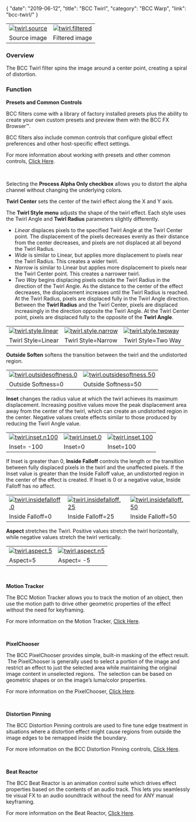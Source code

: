 {
"date": "2019-06-12",
"title": "BCC Twirl",
"category": "BCC Warp",
"link": "bcc-twirl/"
}

 

|  |  |
| --- | --- |
| [![twirl.source](https://borisfx-com-res.cloudinary.com/image/upload//documentation/continuum/uploads/2013/07/twirl.source.jpg)](https://borisfx-com-res.cloudinary.com/image/upload//documentation/continuum/uploads/2013/07/twirl.source.jpg) | [![twirl.filtered](https://borisfx-com-res.cloudinary.com/image/upload//documentation/continuum/uploads/2013/07/twirl.filtered.jpg)](https://borisfx-com-res.cloudinary.com/image/upload//documentation/continuum/uploads/2013/07/twirl.filtered.jpg) |
| Source image | Filtered image |


### Overview


The BCC Twirl filter spins the image around a center point, creating a spiral of distortion.


### Function


**Presets and Common Controls**


BCC filters come with a library of factory installed presets plus the ability to create your own custom presets and preview them with the BCC FX Browser™.


BCC filters also include common controls that configure global effect preferences and other host-specific effect settings.


For more information about working with presets and other common controls, [Click Here](/documentation/continuum/bcc-common-controls/).

 


Selecting the **Process Alpha Only checkbox** allows you to distort the alpha channel without changing the underlying colors.


**Twirl Center** sets the center of the twirl effect along the X and Y axis.


The **Twirl Style menu** adjusts the shape of the twirl effect. Each style uses the Twirl Angle and **Twirl Radius** parameters slightly differently.


* *Linear* displaces pixels to the specified Twirl Angle at the Twirl Center point. The displacement of the pixels decreases evenly as their distance from the center decreases, and pixels are not displaced at all beyond the Twirl Radius.
* *Wide* is similar to Linear, but applies more displacement to pixels near the Twirl Radius. This creates a wider twirl.
* *Narrow* is similar to Linear but applies more displacement to pixels near the Twirl Center point. This creates a narrower twirl.
* *Two Way* begins displacing pixels outside the Twirl Radius in the direction of the Twirl Angle. As the distance to the center of the effect decreases, the displacement increases until the Twirl Radius is reached. At the Twirl Radius, pixels are displaced fully in the Twirl Angle direction. Between the **Twirl Radius** and the Twirl Center, pixels are displaced increasingly in the direction opposite the Twirl Angle. At the Twirl Center point, pixels are displaced fully to the opposite of the **Twirl Angle**.




|  |  |  |
| --- | --- | --- |
| [![twirl.style.linear](https://borisfx-com-res.cloudinary.com/image/upload//documentation/continuum/uploads/2013/07/twirl.style_.linear.jpg)](https://borisfx-com-res.cloudinary.com/image/upload//documentation/continuum/uploads/2013/07/twirl.style_.linear.jpg) | [![twirl.style.narrow](https://borisfx-com-res.cloudinary.com/image/upload//documentation/continuum/uploads/2013/07/twirl.style_.narrow.jpg)](https://borisfx-com-res.cloudinary.com/image/upload//documentation/continuum/uploads/2013/07/twirl.style_.narrow.jpg) | [![twirl.style.twoway](https://borisfx-com-res.cloudinary.com/image/upload//documentation/continuum/uploads/2013/07/twirl.style_.twoway.jpg)](https://borisfx-com-res.cloudinary.com/image/upload//documentation/continuum/uploads/2013/07/twirl.style_.twoway.jpg) |
| Twirl Style=Linear | Twirl Style=Narrow | Twirl Style=Two Way |


**Outside Soften** softens the transition between the twirl and the undistorted region.




|  |  |
| --- | --- |
| [![twirl.outsidesoftness.0](https://borisfx-com-res.cloudinary.com/image/upload//documentation/continuum/uploads/2013/07/twirl.outsidesoftness.0.jpg)](https://borisfx-com-res.cloudinary.com/image/upload//documentation/continuum/uploads/2013/07/twirl.outsidesoftness.0.jpg) | [![twirl.outsidesoftness.50](https://borisfx-com-res.cloudinary.com/image/upload//documentation/continuum/uploads/2013/07/twirl.outsidesoftness.50.jpg)](https://borisfx-com-res.cloudinary.com/image/upload//documentation/continuum/uploads/2013/07/twirl.outsidesoftness.50.jpg) |
| Outside Softness=0 | Outside Softness=50 |


**Inset** changes the radius value at which the twirl achieves its maximum displacement. Increasing positive values move the peak displacement area away from the center of the twirl, which can create an undistorted region in the center. Negative values create effects similar to those produced by reducing the Twirl Angle value.




|  |  |  |
| --- | --- | --- |
| [![twirl.inset.n100](https://borisfx-com-res.cloudinary.com/image/upload//documentation/continuum/uploads/2013/07/twirl.inset_.n100.jpg)](https://borisfx-com-res.cloudinary.com/image/upload//documentation/continuum/uploads/2013/07/twirl.inset_.n100.jpg) | [![twirl.inset.0](https://borisfx-com-res.cloudinary.com/image/upload//documentation/continuum/uploads/2013/07/twirl.inset_.0.jpg)](https://borisfx-com-res.cloudinary.com/image/upload//documentation/continuum/uploads/2013/07/twirl.inset_.0.jpg) | [![twirl.inset.100](https://borisfx-com-res.cloudinary.com/image/upload//documentation/continuum/uploads/2013/07/twirl.inset_.100.jpg)](https://borisfx-com-res.cloudinary.com/image/upload//documentation/continuum/uploads/2013/07/twirl.inset_.100.jpg) |
| Inset= -100 | Inset=0 | Inset=100 |


If Inset is greater than 0, **Inside Falloff** controls the length or the transition between fully displaced pixels in the twirl and the unaffected pixels. If the Inset value is greater than the Inside Falloff value, an undistorted region in the center of the effect is created. If Inset is 0 or a negative value, Inside Falloff has no affect.




|  |  |  |
| --- | --- | --- |
| [![twirl.insidefalloff.0](https://borisfx-com-res.cloudinary.com/image/upload//documentation/continuum/uploads/2013/07/twirl.insidefalloff.0.jpg)](https://borisfx-com-res.cloudinary.com/image/upload//documentation/continuum/uploads/2013/07/twirl.insidefalloff.0.jpg) | [![twirl.insidefalloff.25](https://borisfx-com-res.cloudinary.com/image/upload//documentation/continuum/uploads/2013/07/twirl.insidefalloff.25.jpg)](https://borisfx-com-res.cloudinary.com/image/upload//documentation/continuum/uploads/2013/07/twirl.insidefalloff.25.jpg) | [![twirl.insidefalloff.50](https://borisfx-com-res.cloudinary.com/image/upload//documentation/continuum/uploads/2013/07/twirl.insidefalloff.50.jpg)](https://borisfx-com-res.cloudinary.com/image/upload//documentation/continuum/uploads/2013/07/twirl.insidefalloff.50.jpg) |
| Inside Falloff=0 | Inside Falloff=25 | Inside Falloff=50 |


**Aspect** stretches the Twirl. Positive values stretch the twirl horizontally, while negative values stretch the twirl vertically.




|  |  |
| --- | --- |
| [![twirl.aspect.5](https://borisfx-com-res.cloudinary.com/image/upload//documentation/continuum/uploads/2013/07/twirl.aspect.5.jpg)](https://borisfx-com-res.cloudinary.com/image/upload//documentation/continuum/uploads/2013/07/twirl.aspect.5.jpg) | [![twirl.aspect.n5](https://borisfx-com-res.cloudinary.com/image/upload//documentation/continuum/uploads/2013/07/twirl.aspect.n5.jpg)](https://borisfx-com-res.cloudinary.com/image/upload//documentation/continuum/uploads/2013/07/twirl.aspect.n5.jpg) |
| Aspect=5 | Aspect= -5 |


 


**Motion Tracker**


The BCC Motion Tracker allows you to track the motion of an object, then use the motion path to drive other geometric properties of the effect without the need for keyframing.


For more information on the Motion Tracker, [Click Here](/documentation/continuum/bcc-motion-tracker/).

 


**PixelChooser**


The BCC PixelChooser provides simple, built-in masking of the effect result.  The PixelChooser is generally used to select a portion of the image and restrict an effect to just the selected area while maintaining the original image content in unselected regions.  The selection can be based on geometric shapes or on the image’s luma/color properties.


For more information on the PixelChooser, [Click Here](/documentation/continuum/bcc-pixel-chooser/).

 


**Distortion Pinning**


The BCC Distortion Pinning controls are used to fine tune edge treatment in situations where a distortion effect might cause regions from outside the image edges to be remapped inside the boundary.


For more information on the BCC Distortion Pinning controls, [Click Here](/documentation/continuum/bcc-pinning-controls/).

 


**Beat Reactor**


The BCC Beat Reactor is an animation control suite which drives effect properties based on the contents of an audio track. This lets you seamlessly tie visual FX to an audio soundtrack without the need for ANY manual keyframing.


For more information on the Beat Reactor, [Click Here](/documentation/continuum/bcc-beat-reactor-integrated/).

 